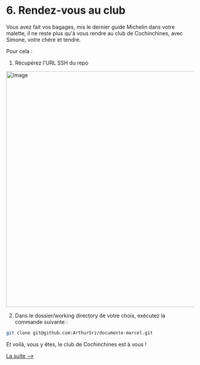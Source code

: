 # 6. Rendez-vous au club

Vous avez fait vos bagages, mis le dernier guide Michelin dans votre malette, il ne reste plus qu'à vous rendre au club de Cochinchines, avec Simone, votre chère et tendre. 

Pour cela : 

1. Récupérez l'URL SSH du repo 

<img width="632" alt="image" src="https://github.com/user-attachments/assets/f8782cf9-ceb1-499d-bf51-c9dfe0867b6b">


2. Dans le dossier/working directory de votre choix, exécutez la commande suivante :

```bash
git clone git@github.com:ArthurSrz/documente-marcel.git
```

Et voilà, vous y êtes, le club de Cochinchines est à vous ! 


[La suite -->](7_monter_le_club.md)
